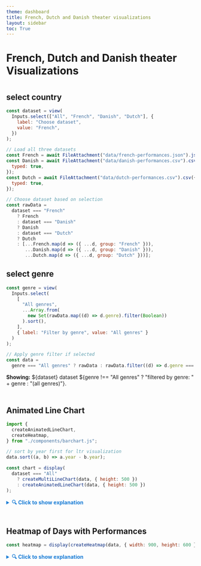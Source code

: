 ```yaml
---
theme: dashboard
title: French, Dutch and Danish theater visualizations
layout: sidebar
toc: True
---
```


# French, Dutch and Danish theater Visualizations

<div style="margin-top: 8%;"></div>

## select country

```js
const dataset = view(
  Inputs.select(["All", "French", "Danish", "Dutch"], {
    label: "Choose dataset",
    value: "French",
  })
);
```

```js
// Load all three datasets
const French = await FileAttachment("data/french-performances.json").json();
const Danish = await FileAttachment("data/danish-performances.csv").csv({
  typed: true,
});
const Dutch = await FileAttachment("data/dutch-performances.csv").csv({
  typed: true,
});
```


```js
// Choose dataset based on selection
const rawData =
  dataset === "French"
    ? French
    : dataset === "Danish"
    ? Danish
    : dataset === "Dutch"
    ? Dutch
    : [...French.map(d => ({ ...d, group: "French" })),
       ...Danish.map(d => ({ ...d, group: "Danish" })),
       ...Dutch.map(d => ({ ...d, group: "Dutch" }))];
```

## select genre

```js
const genre = view(
  Inputs.select(
    [
      "All genres",
      ...Array.from(
        new Set(rawData.map((d) => d.genre).filter(Boolean))
      ).sort(),
    ],
    { label: "Filter by genre", value: "All genres" }
  )
);
```

```js
// Apply genre filter if selected
const data =
  genre === "All genres" ? rawData : rawData.filter((d) => d.genre === genre);
```

**Showing:** ${dataset} dataset ${genre !== "All genres" ? "filtered by genre: " + genre : "(all genres)"}.

<div style="margin-top: 10%;"></div>


## Animated Line Chart

<div id="chart-container"></div>

```js
import {
  createAnimatedLineChart,
  createHeatmap,
} from "./components/barchart.js";

// sort by year first for ltr visualization
data.sort((a, b) => a.year - b.year);

const chart = display(
  dataset === "All"
    ? createMultiLineChart(data, { height: 500 })
    : createAnimatedLineChart(data, { height: 500 })
);
```

<details>
  <summary style="cursor: pointer; font-weight: bold; color: #1c7ed6;">
    🔍 Click to show explanation
  </summary>
  <p>
    This animated line chart shows number of performance days across three countries from 1748–1778.
    Select a country and genre to explore different trends. INSERT CONTEXTUAL INFORMATION
  </p>
</details>



<!-- spacing between charts -->
<div style="margin-top: 10%;"></div>

## Heatmap of Days with Performances
```js
const heatmap = display(createHeatmap(data, { width: 900, height: 600 }));
```

<details>
  <summary style="cursor: pointer; font-weight: bold; color: #1c7ed6;">
    🔍 Click to show explanation
  </summary>
  <p>
    This visualization summarizes performance days across countries from 1748–1778 as a heatmap.
    INSERT CONTEXTUAL INFORMATION HERE
  </p>
</details>


<div id="map-container"></div>
